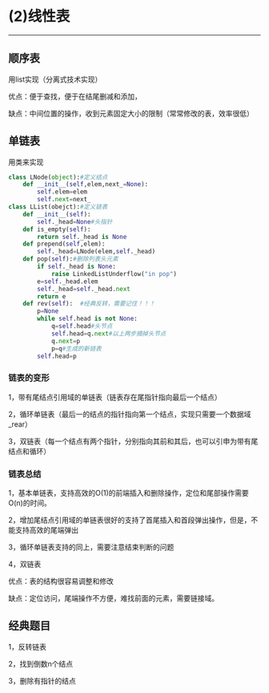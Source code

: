 # (2)线性表
---
## 顺序表
用list实现（分离式技术实现）


优点：便于查找，便于在结尾删减和添加，


缺点：中间位置的操作，收到元素固定大小的限制（常常修改的表，效率很低）


## 单链表
用类来实现
```python
class LNode(object):#定义结点
    def __init__(self,elem,next_=None):
        self.elem=elem
        self.next=next_
class LList(obejct):#定义链表
    def __init__(self):
        self._head=None#头指针
    def is_empty(self):
        return self._head is None
    def prepend(self,elem):
        self._head=LNode(elem,self._head)
    def pop(self):#删除列表头元素
        if self._head is None:
            raise LinkedListUnderflow("in pop")
        e=self._head.elem
        self._head=self._head.next
        return e
    def rev(self):  #经典反转，需要记住！！！
        p=None
        while self.head is not None:
            q=self.head#头节点
            self.head=q.next#以上两步摘掉头节点
            q.next=p
            p=q#生成的新链表
        self.head=p
```
### 链表的变形


1，带有尾结点引用域的单链表（链表存在尾指针指向最后一个结点）


2，循环单链表（最后一的结点的指针指向第一个结点，实现只需要一个数据域_rear）


3，双链表（每一个结点有两个指针，分别指向其前和其后，也可以引申为带有尾结点和循环）
### 链表总结


1，基本单链表，支持高效的O(1)的前端插入和删除操作，定位和尾部操作需要O(n)的时间。


2，增加尾结点引用域的单链表很好的支持了首尾插入和首段弹出操作，但是，不能支持高效的尾端弹出


3，循环单链表支持的同上，需要注意结束判断的问题


4，双链表


优点：表的结构很容易调整和修改


缺点：定位访问，尾端操作不方便，难找前面的元素，需要链接域。

## 经典题目


1，反转链表


2，找到倒数n个结点


3，删除有指针的结点




